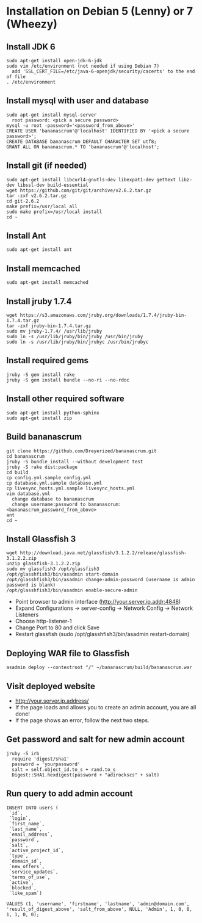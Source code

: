 # Installation on Debian 5 (Lenny) or 7 (Wheezy) #

## Install JDK 6 ##
	sudo apt-get install open-jdk-6-jdk
	sudo vim /etc/environment (not needed if using Debian 7)
	  add 'SSL_CERT_FILE=/etc/java-6-openjdk/security/cacerts' to the end of file
	. /etc/environment

## Install mysql with user and database ##
	sudo apt-get install mysql-server
	  root password: <pick a secure password>
	mysql -u root -password='<password_from_above>'
	CREATE USER 'bananascrum'@'localhost' IDENTIFIED BY '<pick a secure password>';
	CREATE DATABASE bananascrum DEFAULT CHARACTER SET utf8;
	GRANT ALL ON bananascrum.* TO 'bananascrum'@'localhost';

## Install git (if needed) ##
	sudo apt-get install libcurl4-gnutls-dev libexpat1-dev gettext libz-dev libssl-dev build-essential
	wget https://github.com/git/git/archive/v2.6.2.tar.gz
	tar -zxf v2.6.2.tar.gz
	cd git-2.6.2
	make prefix=/usr/local all
	sudo make prefix=/usr/local install
	cd ~

## Install Ant ##
	sudo apt-get install ant

## Install memcached ##
	sudo apt-get install memcached

## Install jruby 1.7.4 ##
	wget https://s3.amazonaws.com/jruby.org/downloads/1.7.4/jruby-bin-1.7.4.tar.gz
	tar -zxf jruby-bin-1.7.4.tar.gz
	sudo mv jruby-1.7.4/ /usr/lib/jruby
	sudo ln -s /usr/lib/jruby/bin/jruby /usr/bin/jruby
	sudo ln -s /usr/lib/jruby/bin/jrubyc /usr/bin/jrubyc

## Install required gems ##
	jruby -S gem install rake
	jruby -S gem install bundle --no-ri --no-rdoc

## Install other required software ##
	sudo apt-get install python-sphinx
	sudo apt-get install zip

## Build bananascrum ##
	git clone https://github.com/Dreyerized/bananascrum.git
	cd bananascrum
	jruby -S bundle install --without development test
	jruby -S rake dist:package
	cd build
	cp config.yml.sample config.yml
	cp database.yml.sample database.yml
	cp livesync_hosts.yml.sample livesync_hosts.yml
	vim database.yml
	  change database to bananascrum
	  change username:password to bananascrum:<bananascrum_password_from_above>
	ant
	cd ~

## Install Glassfish 3 ##
	wget http://download.java.net/glassfish/3.1.2.2/release/glassfish-3.1.2.2.zip
	unzip glassfish-3.1.2.2.zip
	sudo mv glassfish3 /opt/glassfish3
	/opt/glasshfish3/bin/asadmin start-domain
	/opt/glasshfish3/bin/asadmin change-admin-password (username is admin password is blank)
	/opt/glasshfish3/bin/asadmin enable-secure-admin
* Point browser to admin interface (http://your.server.ip.addr:4848)
* Expand Configurations -> server-config -> Network Config -> Network Listeners
* Choose http-listener-1
* Change Port to 80 and click Save
* Restart glassfish (sudo /opt/glasshfish3/bin/asadmin restart-domain)

## Deploying WAR file to Glassfish ##
	asadmin deploy --contextroot "/" ~/bananascrum/build/bananascrum.war

## Visit deployed website ##
* http://your.server.ip.address/
* If the page loads and allows you to create an admin account, you are all done!
* If the page shows an error, follow the next two steps.

## Get password and salt for new admin account ##
	jruby -S irb
	  require 'digest/sha1'
	  password = 'yourpassword'
	  salt = self.object_id.to_s + rand.to_s
	  Digest::SHA1.hexdigest(password + "adirockscs" + salt)
	  
## Run query to add admin account ##
	INSERT INTO users (
	 `id`,
	 `login`,
	 `first_name`,
	 `last_name`,
	 `email_address`,
	 `password`,
	 `salt`,
	 `active_project_id`,
	 `type`,
	 `domain_id`,
	 `new_offers`,
	 `service_updates`,
	 `terms_of_use`,
	 `active`,
	 `blocked`,
	 `like_spam`)
 
	VALUES (1, 'username', 'firstname', 'lastname', 'admin@domain.com', 'result_of_digest_above', 'salt_from_above', NULL, 'Admin', 1, 0, 0, 1, 1, 0, 0);
